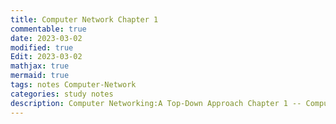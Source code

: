 ```yaml
---
title: Computer Network Chapter 1
commentable: true
date: 2023-03-02
modified: true
Edit: 2023-03-02
mathjax: true
mermaid: true
tags: notes Computer-Network
categories: study notes
description: Computer Networking:A Top-Down Approach Chapter 1 -- Computer Network and Internet
---
```


